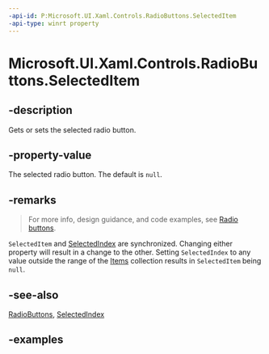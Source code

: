 ```yaml
---
-api-id: P:Microsoft.UI.Xaml.Controls.RadioButtons.SelectedItem
-api-type: winrt property
---
```


# Microsoft.UI.Xaml.Controls.RadioButtons.SelectedItem

<!--
public object SelectedItem { get; set; }
-->

## -description

Gets or sets the selected radio button.

## -property-value

The selected radio button. The default is `null`.

## -remarks

> For more info, design guidance, and code examples, see [Radio buttons](/windows/uwp/design/controls-and-patterns/radio-button).

`SelectedItem` and [SelectedIndex](radiobuttons_selectedindex.md) are synchronized. Changing either property will result in a change to the other. Setting `SelectedIndex` to any value outside the range of the [Items](radiobuttons_items.md) collection results in `SelectedItem` being `null`.

## -see-also

[RadioButtons](radiobuttons.md), [SelectedIndex](radiobuttons_selectedindex.md)

## -examples

